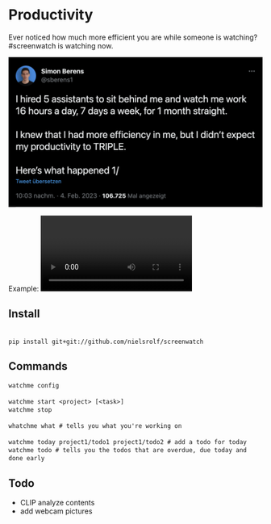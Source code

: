 # Productivity
Ever noticed how much more efficient you are while someone is watching? #screenwatch is watching now.

[![motivation](img/motivation.png)](https://twitter.com/sberens1/status/1621977693620432896)

Example:
![example](img/screen1.mp4)

## Install
```

pip install git+git://github.com/nielsrolf/screenwatch
```


## Commands
```
watchme config

watchme start <project> [<task>]
watchme stop

whatchme what # tells you what you're working on

watchme today project1/todo1 project1/todo2 # add a todo for today
watchme todo # tells you the todos that are overdue, due today and done early
```


## Todo
- CLIP analyze contents
- add webcam pictures
